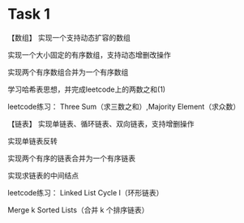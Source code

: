 # Task 1
【数组】 
实现一个支持动态扩容的数组

实现一个大小固定的有序数组，支持动态增删改操作

实现两个有序数组合并为一个有序数组

学习哈希表思想，并完成leetcode上的两数之和(1)

leetcode练习： Three Sum（求三数之和）,Majority Element（求众数）



【链表】
实现单链表、循环链表、双向链表，支持增删操作

实现单链表反转

实现两个有序的链表合并为一个有序链表

实现求链表的中间结点

leetcode练习： Linked List Cycle I（环形链表）

Merge k Sorted Lists（合并 k 个排序链表）


